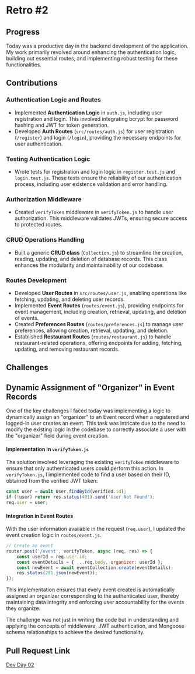 # Retro #2

## Progress

Today was a productive day in the backend development of the application. My work primarily revolved around enhancing the authentication logic, building out essential routes, and implementing robust testing for these functionalities.

## Contributions

### Authentication Logic and Routes
- Implemented **Authentication Logic** in `auth.js`, including user registration and login. This involved integrating bcrypt for password hashing and JWT for token generation.
- Developed **Auth Routes** (`src/routes/auth.js`) for user registration (`/register`) and login (`/login`), providing the necessary endpoints for user authentication.

### Testing Authentication Logic
- Wrote tests for registration and login logic in `register.test.js` and `login.test.js`. These tests ensure the reliability of our authentication process, including user existence validation and error handling.

### Authorization Middleware
- Created `verifyToken` middleware in `verifyToken.js` to handle user authorization. This middleware validates JWTs, ensuring secure access to protected routes.

### CRUD Operations Handling
- Built a generic **CRUD class** (`Collection.js`) to streamline the creation, reading, updating, and deletion of database records. This class enhances the modularity and maintainability of our codebase.

### Routes Development
- Developed **User Routes** in `src/routes/user.js`, enabling operations like fetching, updating, and deleting user records.
- Implemented **Event Routes** (`routes/event.js`), providing endpoints for event management, including creation, retrieval, updating, and deletion of events.
- Created **Preferences Routes** (`routes/preferences.js`) to manage user preferences, allowing creation, retrieval, updating, and deletion.
- Established **Restaurant Routes** (`routes/restaurant.js`) to handle restaurant-related operations, offering endpoints for adding, fetching, updating, and removing restaurant records.

## Challenges

## Dynamic Assignment of "Organizer" in Event Records

One of the key challenges I faced today was implementing a logic to dynamically assign an "organizer" to an Event record when a registered and logged-in user creates an event. This task was intricate due to the need to modify the existing logic in the codebase to correctly associate a user with the "organizer" field during event creation. 

#### Implementation in `verifyToken.js`
The solution involved leveraging the existing `verifyToken` middleware to ensure that only authenticated users could perform this action. In `verifyToken.js`, I implemented code to find a user based on their ID, obtained from the verified JWT token:

```javascript
const user = await User.findById(verified.id);
if (!user) return res.status(401).send('User Not Found');
req.user = user;
```

#### Integration in Event Routes
With the user information available in the request (`req.user`), I updated the event creation logic in `routes/event.js`. 

```js
// Create an event
router.post('/event', verifyToken, async (req, res) => {
    const userId = req.user.id;
    const eventDetails = { ...req.body, organizer: userId };
    const newEvent = await eventCollection.create(eventDetails);
    res.status(201.json(newEvent));
});

```

This implementation ensures that every event created is automatically assigned an organizer corresponding to the authenticated user, thereby maintaining data integrity and enforcing user accountability for the events they organize. 

The challenge was not just in writing the code but in understanding and applying the concepts of middleware, JWT authentication, and Mongoose schema relationships to achieve the desired functionality. 

## Pull Request Link 
[Dev Day 02](https://github.com/Spots-LLC/spots-backend/pull/3)